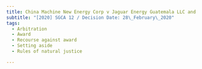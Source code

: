 ```yaml
---
title: China Machine New Energy Corp v Jaguar Energy Guatemala LLC and another
subtitle: "[2020] SGCA 12 / Decision Date: 28\_February\_2020"
tags:
  - Arbitration
  - Award
  - Recourse against award
  - Setting aside
  - Rules of natural justice

---
```

